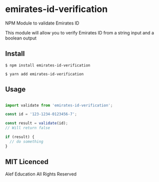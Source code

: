 # emirates-id-verification
NPM Module to validate Emirates ID

This module will allow you to verify Emirates ID from a string input and a boolean output


## Install

```
$ npm install emirates-id-verification
```

```
$ yarn add emirates-id-verification
```

## Usage

```js

import validate from 'emirates-id-verification';

const id = '123-1234-0123456-7';

const result = validate(id);
// Will return false

if (result) {
  // do something
}

```

## MIT Licenced
Alef Education All Rights Reserved